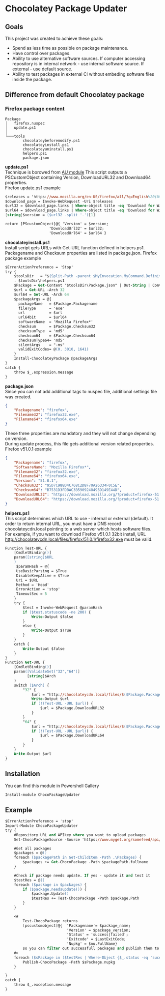 # Chocolatey Package Updater
## Goals
This project was created to achieve these goals:
* Spend as less time as possible on package maintenance.
* Have control over packages.
* Ability to use alternative software sources. 
If computer accessing repository is in internal network - use internal software source. 
If external - use default source.
* Ability to test packages in external CI without embeding software files inside the package.

## Difference from default Chocolatey package
### Firefox package content
```
Package
│   firefox.nuspec
│   update.ps1
│
└───tools
        chocolateybeforemodify.ps1
        chocolateyinstall.ps1
        chocolateyuninstall.ps1
        helpers.ps1
        package.json
```
**update.ps1**  
Technique is borowed from [AU module](https://github.com/majkinetor/au)
This script outputs a PSCustomObject containing Version, DownloadURL32 and Download64 properties.  
Firefox update.ps1 example
```ps
$releases = 'https://www.mozilla.org/en-US/firefox/all/?q=English%20(US)'
$download_page = Invoke-WebRequest -Uri $releases 
$url32 = $download_page.links | Where-object title -eq 'Download for Windows in English (US)' | Select-object -expand href
$url64 = $download_page.links | Where-object title -eq 'Download for Windows 64-bit in English (US)' | Select-object -expand href
[string]$version = ($url32 -split '-')[1]

return [PScustomObject]@{ 'Version' = $version; 
                    'DownloadUrl32' = $url32;
                    'DownloadUrl64' = $url64 }
```
**chocolateyinstall.ps1**  
Install script gets URLs with Get-URL function defined in helpers.ps1.   
Packagename and Checksum properties are listed in package.json.
Firefox package example
```ps
$ErrorActionPreference = 'Stop'
try {
    $toolsDir   = "$(Split-Path -parent $MyInvocation.MyCommand.Definition)"
    . $toolsDir\helpers.ps1
    $Package = Get-Content "$toolsDir\Package.json" | Out-String | ConvertFrom-Json 
    $url = Get-URL -Arch 32
    $url64 = Get-URL -Arch 64
    $packageArgs = @{
      packageName   = $Package.Packagename
      fileType      = 'exe'
      url           = $url
      url64bit      = $url64
      softwareName  = 'Mozilla Firefox*'
      checksum      = $Package.Checksum32
      checksumType  = 'md5' 
      checksum64    = $Package.Checksum64
      checksumType64= 'md5' 
      silentArgs    = "-ms"
      validExitCodes= @(0, 3010, 1641)
    }
    Install-ChocolateyPackage @packageArgs
} 
catch {
    throw $_.expression.message
}
```
**package.json**  
Since you can not add additional tags to nuspec file, additional settings file was created.  
```json
{
    "Packagename": "firefox",
    "Filename32": "firefox32.exe",
    "Filename64": "firefox64.exe"
}
```
These three properties are mandatory and they will not change depending on version.  
During update process, this file gets additional version related properties.  
Firefox v51.0.1 example
```json
{
    "Packagename": "firefox",
    "SoftwareName": "Mozilla Firefox*",
    "Filename32": "firefox32.exe",
    "Filename64": "firefox64.exe",
    "Version": "51.0.1",
    "Checksum32": "95D7C988D4C768C2D8F70A26334F0C5E",
    "Checksum64": "B7531D3FDBAC3B5909248495D149E44D",
    "DownloadURL32": "https://download.mozilla.org/?product=firefox-51.0.1-SSL&amp;os=win&amp;lang=en-US",
    "DownloadURL64": "https://download.mozilla.org/?product=firefox-51.0.1-SSL&amp;os=win64&amp;lang=en-US"
}
```
**helpers.ps1**  
This script determines which URL to use - internal or external (default).
It order to return internal URL, you must have a DNS record chocolateycdn.local pointing to
a web server which hosts software files.  
For example, if you want to download Firefox v51.0.1 32bit install, URL http://chocolateycdn.local/files/firefox/51.0.1/firefox32.exe must be valid.

```ps
Function Test-URL {
    [CmdletBinding()]
    param([string]$URL
    )
     $paramHash = @{
     UseBasicParsing = $True
     DisableKeepAlive = $True
     Uri = $URL
     Method = 'Head'
     ErrorAction = 'stop'
     TimeoutSec = 5
    }
    try {
        $test = Invoke-WebRequest @paramHash
        if ($test.statuscode -ne 200) {
            Write-Output $false
        }
        else {
            Write-Output $True
        }
    } 
    catch {
        Write-Output $false
    }
}
Function Get-URL {
    [CmdletBinding()]
    param([ValidateSet("32","64")]
          [string]$Arch
    )
    switch ($Arch) {
        "32" {
            $url = "http://chocolateycdn.local/files/$($Package.Packagename)/$($Package.Version)/$($Package.Filename32)"
            Write-Output $url
            if (!(Test-URL -URL $url)) {
                $url = $Package.DownloadURL32
            }
        }
        "64" {
            $url = "http://chocolateycdn.local/files/$($Package.Packagename)/$($Package.Version)/$($Package.Filename64)"
            if (!(Test-URL -URL $url)) {
                $url = $Package.DownloadURL64
            }   
        }
    }
    Write-Output $url   
}
```

## Installation
You can find this module in Powershell Gallery
```ps
Install-module ChocoPackageUpdater
```

## Example
```ps
$ErrorActionPreference = 'stop'
Import-Module ChocoPackageUpdater
try {
    #Repository URL and APIkey where you want to upload packages
    Set-ChocoPackageSource -Source 'https://www.myget.org/somefeed/api/v2' -ApiKey 'aaaaa-bbbbb-ccccc'

    #Get all packages
    $packages = @()
    foreach ($packagePath in Get-ChildItem -Path .\Packages) {
        $packages += Get-ChocoPackage -Path $packagePath.fullname
    }

    #Check if package needs update. If yes - update it and test it
    $testRes = @()
    foreach ($package in $packages) { 
        if ($package.needsupdate()) {
            $package.Update()
            $testRes += Test-ChocoPackage -Path $package.Path
        }
    }

    <#
        Test-ChocoPackage returns
        [pscustomobject]@{  'Packagename'= $package_name;
                            'Version' = $package_version;
                            'Status' = 'success|failed'; 
                            'Exitcode' = $LastExitCode;
                            'Nupkg' = $nu.FullName}
        so you can filter out successfull packages and publish them to repository.
    #> 
    foreach ($sPackage in ($testRes | Where-Object {$_.status -eq 'success'})) {
        Publish-ChocoPackage -Path $sPackage.nupkg
    }

} 
catch {
    throw $_.exception.message
}



```
